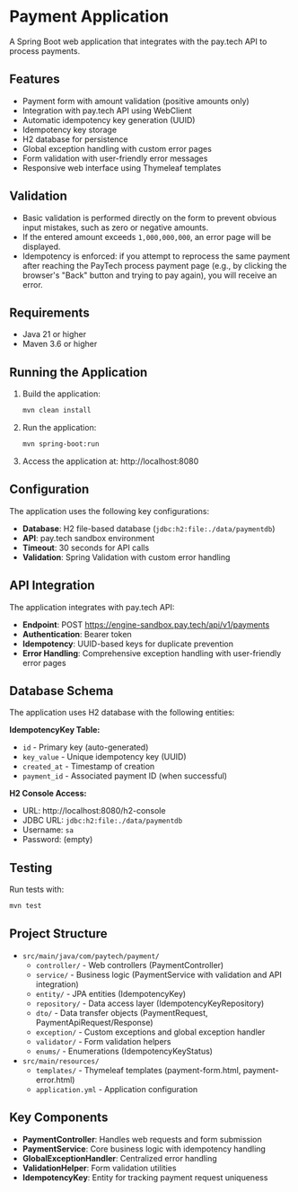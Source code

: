 # Payment Application

A Spring Boot web application that integrates with the pay.tech API to process payments.

## Features

- Payment form with amount validation (positive amounts only)
- Integration with pay.tech API using WebClient
- Automatic idempotency key generation (UUID)
- Idempotency key storage
- H2 database for persistence
- Global exception handling with custom error pages
- Form validation with user-friendly error messages
- Responsive web interface using Thymeleaf templates

## Validation

- Basic validation is performed directly on the form to prevent obvious input mistakes, such as zero or negative amounts.
- If the entered amount exceeds `1,000,000,000`, an error page will be displayed.
- Idempotency is enforced: if you attempt to reprocess the same payment after reaching the PayTech process payment page 
(e.g., by clicking the browser's "Back" button and trying to pay again), you will receive an error.

## Requirements

- Java 21 or higher
- Maven 3.6 or higher

## Running the Application

1. Build the application:
   ```bash
   mvn clean install
   ```

2. Run the application:
   ```bash
   mvn spring-boot:run
   ```

3. Access the application at: http://localhost:8080

## Configuration

The application uses the following key configurations:

- **Database**: H2 file-based database (`jdbc:h2:file:./data/paymentdb`)
- **API**: pay.tech sandbox environment
- **Timeout**: 30 seconds for API calls
- **Validation**: Spring Validation with custom error handling

## API Integration

The application integrates with pay.tech API:
- **Endpoint**: POST https://engine-sandbox.pay.tech/api/v1/payments
- **Authentication**: Bearer token
- **Idempotency**: UUID-based keys for duplicate prevention
- **Error Handling**: Comprehensive exception handling with user-friendly error pages

## Database Schema

The application uses H2 database with the following entities:

**IdempotencyKey Table:**
- `id` - Primary key (auto-generated)
- `key_value` - Unique idempotency key (UUID)
- `created_at` - Timestamp of creation
- `payment_id` - Associated payment ID (when successful)

**H2 Console Access:**
- URL: http://localhost:8080/h2-console
- JDBC URL: `jdbc:h2:file:./data/paymentdb`
- Username: `sa`
- Password: (empty)

## Testing

Run tests with:
```bash
mvn test
```

## Project Structure

- `src/main/java/com/paytech/payment/`
  - `controller/` - Web controllers (PaymentController)
  - `service/` - Business logic (PaymentService with validation and API integration)
  - `entity/` - JPA entities (IdempotencyKey)
  - `repository/` - Data access layer (IdempotencyKeyRepository)
  - `dto/` - Data transfer objects (PaymentRequest, PaymentApiRequest/Response)
  - `exception/` - Custom exceptions and global exception handler
  - `validator/` - Form validation helpers
  - `enums/` - Enumerations (IdempotencyKeyStatus)
- `src/main/resources/`
  - `templates/` - Thymeleaf templates (payment-form.html, payment-error.html)
  - `application.yml` - Application configuration

## Key Components

- **PaymentController**: Handles web requests and form submission
- **PaymentService**: Core business logic with idempotency handling
- **GlobalExceptionHandler**: Centralized error handling
- **ValidationHelper**: Form validation utilities
- **IdempotencyKey**: Entity for tracking payment request uniqueness